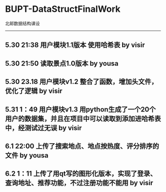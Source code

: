 # BUPT-DataStructFinalWork
北邮数据结构课设

---
5.30 21:38
用户模块1.1版本 使用哈希表
by visir
---
5.30 21:50
读取景点1.0版本
by yousa
---
5.30 23.18
用户模块v1.2 整合了函数，增加头文件，优化了逻辑
by visir
---
5.31 1：49
用户模块v1.3 用python生成了一个20个用户的数据集，并且在项目中可以读取到添加进哈希表中，经测试过无误
by visir
---
6.1 22:00 
上传了搜索地点、地点按热度、评分排序的文件
by yousa
---
6.2 1：11
上传了用qt写的图形化版本，实现了登录、查询地址、推荐功能，不过注册功能不能用
by visir
---
